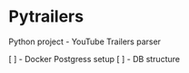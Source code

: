 # Pytrailers
Python project - YouTube Trailers parser

[ ] - Docker Postgress setup
[ ] - DB structure
